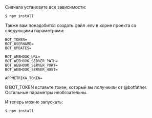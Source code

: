 Сначала установите все зависимости:
```sh
$ npm install
```
Также вам понадобится создать файл .env в корне проекта со следующими параметрами:
```
BOT_TOKEN=
BOT_USERNAME=
BOT_UPDATES=

BOT_WEBHOOK_URL=
BOT_WEBHOOK_SERVER_PATH=
BOT_WEBHOOK_SERVER_PORT=
BOT_WEBHOOK_SERVER_HOST=

APPMETRIKA_TOKEN=
```
В BOT_TOKEN вставьте токен, который вы получиили от @botfather. Остальные параметры необязательны.

И теперь можно запускать:
```sh
$ npm install
```